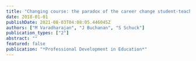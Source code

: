 ```yaml
---
title: "Changing course: the paradox of the career change student-teacher"
date: 2018-01-01
publishDate: 2021-08-03T04:08:05.446045Z
authors: ["M Varadharajan", "J Buchanan", "S Schuck"]
publication_types: ["2"]
abstract: ""
featured: false
publication: "*Professional Development in Education*"
---
```


